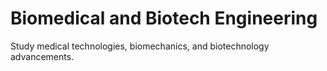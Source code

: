 # Biomedical and Biotech Engineering

Study medical technologies, biomechanics, and biotechnology advancements.